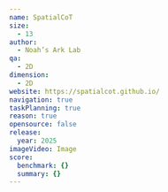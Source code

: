 ```yaml
---
name: SpatialCoT
size:
  - 13
author:
  - Noah’s Ark Lab
qa:
  - 2D
dimension:
  - 2D
website: https://spatialcot.github.io/
navigation: true
taskPlanning: true
reason: true
opensource: false
release:
  year: 2025
imageVideo: Image
score:
  benchmark: {}
  summary: {}
---
```

